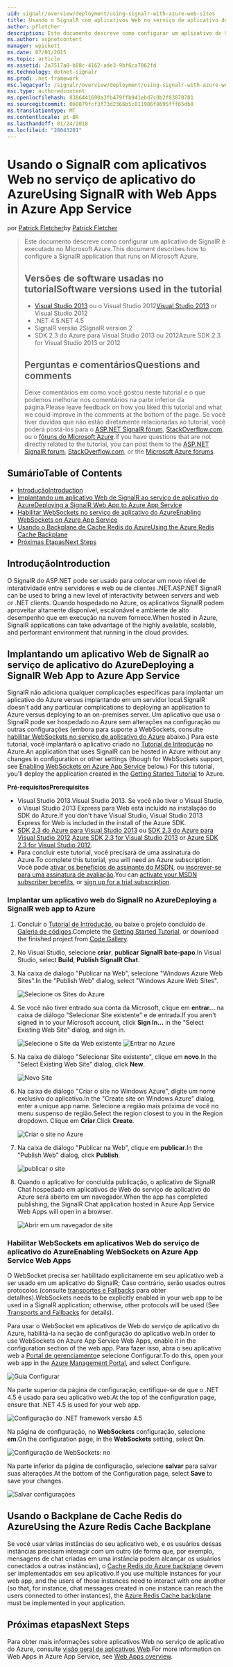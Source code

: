 ```yaml
---
uid: signalr/overview/deployment/using-signalr-with-azure-web-sites
title: Usando o SignalR com aplicativos Web no serviço de aplicativo do Azure | Microsoft Docs
author: pfletcher
description: Este documento descreve como configurar um aplicativo de SignalR é executado no Microsoft Azure. Versões de software usado no tutorial do Visual Studio 2013 ou Vis..
ms.author: aspnetcontent
manager: wpickett
ms.date: 07/01/2015
ms.topic: article
ms.assetid: 2a7517a0-b88c-4162-ade3-9bf6ca7062fd
ms.technology: dotnet-signalr
ms.prod: .net-framework
msc.legacyurl: /signalr/overview/deployment/using-signalr-with-azure-web-sites
msc.type: authoredcontent
ms.openlocfilehash: 8386441690a3fb479ffb941ebd7c0b2f83870781
ms.sourcegitcommit: 060879fcf3f73d2366b5c811986f8695fff65db8
ms.translationtype: MT
ms.contentlocale: pt-BR
ms.lasthandoff: 01/24/2018
ms.locfileid: "28043201"
---
```

<a name="using-signalr-with-web-apps-in-azure-app-service"></a><span data-ttu-id="ff1e0-104">Usando o SignalR com aplicativos Web no serviço de aplicativo do Azure</span><span class="sxs-lookup"><span data-stu-id="ff1e0-104">Using SignalR with Web Apps in Azure App Service</span></span>
====================
<span data-ttu-id="ff1e0-105">por [Patrick Fletcher](https://github.com/pfletcher)</span><span class="sxs-lookup"><span data-stu-id="ff1e0-105">by [Patrick Fletcher](https://github.com/pfletcher)</span></span>

> <span data-ttu-id="ff1e0-106">Este documento descreve como configurar um aplicativo de SignalR é executado no Microsoft Azure.</span><span class="sxs-lookup"><span data-stu-id="ff1e0-106">This document describes how to configure a SignalR application that runs on Microsoft Azure.</span></span>
> 
> ## <a name="software-versions-used-in-the-tutorial"></a><span data-ttu-id="ff1e0-107">Versões de software usadas no tutorial</span><span class="sxs-lookup"><span data-stu-id="ff1e0-107">Software versions used in the tutorial</span></span>
> 
> 
> - <span data-ttu-id="ff1e0-108">[Visual Studio 2013](https://www.microsoft.com/visualstudio/eng/2013-downloads) ou o Visual Studio 2012</span><span class="sxs-lookup"><span data-stu-id="ff1e0-108">[Visual Studio 2013](https://www.microsoft.com/visualstudio/eng/2013-downloads) or Visual Studio 2012</span></span>
> - <span data-ttu-id="ff1e0-109">.NET 4.5</span><span class="sxs-lookup"><span data-stu-id="ff1e0-109">.NET 4.5</span></span>
> - <span data-ttu-id="ff1e0-110">SignalR versão 2</span><span class="sxs-lookup"><span data-stu-id="ff1e0-110">SignalR version 2</span></span>
> - <span data-ttu-id="ff1e0-111">SDK 2.3 do Azure para Visual Studio 2013 ou 2012</span><span class="sxs-lookup"><span data-stu-id="ff1e0-111">Azure SDK 2.3 for Visual Studio 2013 or 2012</span></span>
>   
> 
> 
> ## <a name="questions-and-comments"></a><span data-ttu-id="ff1e0-112">Perguntas e comentários</span><span class="sxs-lookup"><span data-stu-id="ff1e0-112">Questions and comments</span></span>
> 
> <span data-ttu-id="ff1e0-113">Deixe comentários em como você gostou neste tutorial e o que podemos melhorar nos comentários na parte inferior da página.</span><span class="sxs-lookup"><span data-stu-id="ff1e0-113">Please leave feedback on how you liked this tutorial and what we could improve in the comments at the bottom of the page.</span></span> <span data-ttu-id="ff1e0-114">Se você tiver dúvidas que não estão diretamente relacionadas ao tutorial, você poderá postá-los para o [ASP.NET SignalR fórum](https://forums.asp.net/1254.aspx/1?ASP+NET+SignalR), [StackOverflow.com](http://stackoverflow.com/), ou o [fóruns do Microsoft Azure](https://social.msdn.microsoft.com/Forums/windowsazure/home?category=windowsazureplatform).</span><span class="sxs-lookup"><span data-stu-id="ff1e0-114">If you have questions that are not directly related to the tutorial, you can post them to the [ASP.NET SignalR forum](https://forums.asp.net/1254.aspx/1?ASP+NET+SignalR), [StackOverflow.com](http://stackoverflow.com/), or the [Microsoft Azure forums](https://social.msdn.microsoft.com/Forums/windowsazure/home?category=windowsazureplatform).</span></span>


## <a name="table-of-contents"></a><span data-ttu-id="ff1e0-115">Sumário</span><span class="sxs-lookup"><span data-stu-id="ff1e0-115">Table of Contents</span></span>

- [<span data-ttu-id="ff1e0-116">Introdução</span><span class="sxs-lookup"><span data-stu-id="ff1e0-116">Introduction</span></span>](#introduction)
- [<span data-ttu-id="ff1e0-117">Implantando um aplicativo Web de SignalR ao serviço de aplicativo do Azure</span><span class="sxs-lookup"><span data-stu-id="ff1e0-117">Deploying a SignalR Web App to Azure App Service</span></span>](#deploying)
- [<span data-ttu-id="ff1e0-118">Habilitar WebSockets no serviço de aplicativo do Azure</span><span class="sxs-lookup"><span data-stu-id="ff1e0-118">Enabling WebSockets on Azure App Service</span></span>](#websocket)
- [<span data-ttu-id="ff1e0-119">Usando o Backplane de Cache Redis do Azure</span><span class="sxs-lookup"><span data-stu-id="ff1e0-119">Using the Azure Redis Cache Backplane</span></span>](#backplane)
- [<span data-ttu-id="ff1e0-120">Próximas Etapas</span><span class="sxs-lookup"><span data-stu-id="ff1e0-120">Next Steps</span></span>](#nextsteps)

<a id="introduction"></a>
## <a name="introduction"></a><span data-ttu-id="ff1e0-121">Introdução</span><span class="sxs-lookup"><span data-stu-id="ff1e0-121">Introduction</span></span>

<span data-ttu-id="ff1e0-122">O SignalR do ASP.NET pode ser usado para colocar um novo nível de interatividade entre servidores e web ou de clientes .NET.</span><span class="sxs-lookup"><span data-stu-id="ff1e0-122">ASP.NET SignalR can be used to bring a new level of interactivity between servers and web or .NET clients.</span></span> <span data-ttu-id="ff1e0-123">Quando hospedado no Azure, os aplicativos SignalR podem aproveitar altamente disponível, escalonável e ambiente de alto desempenho que em execução na nuvem fornece.</span><span class="sxs-lookup"><span data-stu-id="ff1e0-123">When hosted in Azure, SignalR applications can take advantage of the highly available, scalable, and performant environment that running in the cloud provides.</span></span>

<a id="deploying"></a>
## <a name="deploying-a-signalr-web-app-to-azure-app-service"></a><span data-ttu-id="ff1e0-124">Implantando um aplicativo Web de SignalR ao serviço de aplicativo do Azure</span><span class="sxs-lookup"><span data-stu-id="ff1e0-124">Deploying a SignalR Web App to Azure App Service</span></span>

<span data-ttu-id="ff1e0-125">SignalR não adiciona qualquer complicações específicas para implantar um aplicativo do Azure versus implantando em um servidor local.</span><span class="sxs-lookup"><span data-stu-id="ff1e0-125">SignalR doesn't add any particular complications to deploying an application to Azure versus deploying to an on-premises server.</span></span> <span data-ttu-id="ff1e0-126">Um aplicativo que usa o SignalR pode ser hospedado no Azure sem alterações na configuração ou outras configurações (embora para suporte a WebSockets, consulte [habilitar WebSockets no serviço de aplicativo do Azure](#websocket) abaixo.) Para este tutorial, você implantará o aplicativo criado no [Tutorial de Introdução](../getting-started/tutorial-getting-started-with-signalr.md) no Azure.</span><span class="sxs-lookup"><span data-stu-id="ff1e0-126">An application that uses SignalR can be hosted in Azure without any changes in configuration or other settings (though for WebSockets support, see [Enabling WebSockets on Azure App Service](#websocket) below.) For this tutorial, you'll deploy the application created in the [Getting Started Tutorial](../getting-started/tutorial-getting-started-with-signalr.md) to Azure.</span></span>

<span data-ttu-id="ff1e0-127">**Pré-requisitos**</span><span class="sxs-lookup"><span data-stu-id="ff1e0-127">**Prerequisites**</span></span>

- <span data-ttu-id="ff1e0-128">Visual Studio 2013.</span><span class="sxs-lookup"><span data-stu-id="ff1e0-128">Visual Studio 2013.</span></span> <span data-ttu-id="ff1e0-129">Se você não tiver o Visual Studio, o Visual Studio 2013 Express para Web está incluído na instalação do SDK do Azure.</span><span class="sxs-lookup"><span data-stu-id="ff1e0-129">If you don't have Visual Studio, Visual Studio 2013 Express for Web is included in the install of the Azure SDK.</span></span>
- <span data-ttu-id="ff1e0-130">[SDK 2.3 do Azure para Visual Studio 2013](https://go.microsoft.com/fwlink/?linkid=324322&clcid=0x409) ou [SDK 2.3 do Azure para Visual Studio 2012](https://go.microsoft.com/fwlink/p/?linkid=323511).</span><span class="sxs-lookup"><span data-stu-id="ff1e0-130">[Azure SDK 2.3 for Visual Studio 2013](https://go.microsoft.com/fwlink/?linkid=324322&clcid=0x409) or [Azure SDK 2.3 for Visual Studio 2012](https://go.microsoft.com/fwlink/p/?linkid=323511).</span></span>
- <span data-ttu-id="ff1e0-131">Para concluir este tutorial, você precisará de uma assinatura do Azure.</span><span class="sxs-lookup"><span data-stu-id="ff1e0-131">To complete this tutorial, you will need an Azure subscription.</span></span> <span data-ttu-id="ff1e0-132">Você pode [ativar os benefícios de assinante do MSDN](https://azure.microsoft.com/pricing/member-offers/msdn-benefits-details/), ou [inscrever-se para uma assinatura de avaliação](https://azure.microsoft.com/pricing/free-trial/).</span><span class="sxs-lookup"><span data-stu-id="ff1e0-132">You can [activate your MSDN subscriber benefits](https://azure.microsoft.com/pricing/member-offers/msdn-benefits-details/), or [sign up for a trial subscription](https://azure.microsoft.com/pricing/free-trial/).</span></span>

### <a name="deploying-a-signalr-web-app-to-azure"></a><span data-ttu-id="ff1e0-133">Implantar um aplicativo web do SignalR no Azure</span><span class="sxs-lookup"><span data-stu-id="ff1e0-133">Deploying a SignalR web app to Azure</span></span>

1. <span data-ttu-id="ff1e0-134">Concluir o [Tutorial de Introdução](../getting-started/tutorial-getting-started-with-signalr.md), ou baixe o projeto concluído de [Galeria de códigos](https://code.msdn.microsoft.com/SignalR-Getting-Started-b9d18aa9).</span><span class="sxs-lookup"><span data-stu-id="ff1e0-134">Complete the [Getting Started Tutorial](../getting-started/tutorial-getting-started-with-signalr.md), or download the finished project from [Code Gallery](https://code.msdn.microsoft.com/SignalR-Getting-Started-b9d18aa9).</span></span>
2. <span data-ttu-id="ff1e0-135">No Visual Studio, selecione **criar**, **publicar SignalR bate-papo**.</span><span class="sxs-lookup"><span data-stu-id="ff1e0-135">In Visual Studio, select **Build**, **Publish SignalR Chat**.</span></span>
3. <span data-ttu-id="ff1e0-136">Na caixa de diálogo "Publicar na Web", selecione "Windows Azure Web Sites".</span><span class="sxs-lookup"><span data-stu-id="ff1e0-136">In the "Publish Web" dialog, select "Windows Azure Web Sites".</span></span>

    ![Selecione os Sites do Azure](using-signalr-with-azure-web-sites/_static/image1.png)
4. <span data-ttu-id="ff1e0-138">Se você não tiver entrado sua conta da Microsoft, clique em **entrar...**  na caixa de diálogo "Selecionar Site existente" e de entrada.</span><span class="sxs-lookup"><span data-stu-id="ff1e0-138">If you aren't signed in to your Microsoft account, click **Sign In...** in the "Select Existing Web Site" dialog, and sign in.</span></span>

    ![Selecione o Site da Web existente](using-signalr-with-azure-web-sites/_static/image2.png)    ![Entrar no Azure](using-signalr-with-azure-web-sites/_static/image3.png)
5. <span data-ttu-id="ff1e0-141">Na caixa de diálogo "Selecionar Site existente", clique em **novo**.</span><span class="sxs-lookup"><span data-stu-id="ff1e0-141">In the "Select Existing Web Site" dialog, click **New**.</span></span>

    ![Novo Site](using-signalr-with-azure-web-sites/_static/image4.png)
6. <span data-ttu-id="ff1e0-143">Na caixa de diálogo "Criar o site no Windows Azure", digite um nome exclusivo do aplicativo.</span><span class="sxs-lookup"><span data-stu-id="ff1e0-143">In the "Create site on Windows Azure" dialog, enter a unique app name.</span></span> <span data-ttu-id="ff1e0-144">Selecione a região mais próxima de você no menu suspenso de região.</span><span class="sxs-lookup"><span data-stu-id="ff1e0-144">Select the region closest to you in the Region dropdown.</span></span> <span data-ttu-id="ff1e0-145">Clique em **Criar**.</span><span class="sxs-lookup"><span data-stu-id="ff1e0-145">Click **Create**.</span></span>

    ![Criar o site no Azure](using-signalr-with-azure-web-sites/_static/image5.png)
7. <span data-ttu-id="ff1e0-147">Na caixa de diálogo "Publicar na Web", clique em **publicar**.</span><span class="sxs-lookup"><span data-stu-id="ff1e0-147">In the "Publish Web" dialog, click **Publish**.</span></span>

    ![publicar o site](using-signalr-with-azure-web-sites/_static/image6.png)
8. <span data-ttu-id="ff1e0-149">Quando o aplicativo for concluída publicação, o aplicativo de SignalR Chat hospedado em aplicativos de Web do serviço de aplicativo do Azure será aberto em um navegador.</span><span class="sxs-lookup"><span data-stu-id="ff1e0-149">When the app has completed publishing, the SignalR Chat application hosted in Azure App Service Web Apps will open in a browser.</span></span>

    ![Abrir em um navegador de site](using-signalr-with-azure-web-sites/_static/image7.png)

<a id="websocket"></a>
### <a name="enabling-websockets-on-azure-app-service-web-apps"></a><span data-ttu-id="ff1e0-151">Habilitar WebSockets em aplicativos Web do serviço de aplicativo do Azure</span><span class="sxs-lookup"><span data-stu-id="ff1e0-151">Enabling WebSockets on Azure App Service Web Apps</span></span>

<span data-ttu-id="ff1e0-152">O WebSocket precisa ser habilitado explicitamente em seu aplicativo web a ser usado em um aplicativo do SignalR; Caso contrário, serão usados outros protocolos (consulte [transportes e Fallbacks](../getting-started/introduction-to-signalr.md#transports) para obter detalhes).</span><span class="sxs-lookup"><span data-stu-id="ff1e0-152">WebSockets needs to be explicitly enabled in your web app to be used in a SignalR application; otherwise, other protocols will be used (See [Transports and Fallbacks](../getting-started/introduction-to-signalr.md#transports) for details).</span></span>

<span data-ttu-id="ff1e0-153">Para usar o WebSocket em aplicativos de Web do serviço de aplicativo do Azure, habilitá-la na seção de configuração do aplicativo web.</span><span class="sxs-lookup"><span data-stu-id="ff1e0-153">In order to use WebSockets on Azure App Service Web Apps, enable it in the configuration section of the web app.</span></span> <span data-ttu-id="ff1e0-154">Para fazer isso, abra o seu aplicativo web a [Portal de gerenciamento](https://manage.windowsazure.com/)e selecione Configurar.</span><span class="sxs-lookup"><span data-stu-id="ff1e0-154">To do this, open your web app in the [Azure Management Portal](https://manage.windowsazure.com/), and select Configure.</span></span>

![Guia Configurar](using-signalr-with-azure-web-sites/_static/image8.png)

<span data-ttu-id="ff1e0-156">Na parte superior da página de configuração, certifique-se de que o .NET 4.5 é usado para seu aplicativo web.</span><span class="sxs-lookup"><span data-stu-id="ff1e0-156">At the top of the configuration page, ensure that .NET 4.5 is used for your web app.</span></span>

![Configuração do .NET framework versão 4.5](using-signalr-with-azure-web-sites/_static/image9.png)

<span data-ttu-id="ff1e0-158">Na página de configuração, no **WebSockets** configuração, selecione **em**.</span><span class="sxs-lookup"><span data-stu-id="ff1e0-158">On the configuration page, in the **WebSockets** setting, select **On**.</span></span>

![Configuração de WebSockets: no](using-signalr-with-azure-web-sites/_static/image10.png)

<span data-ttu-id="ff1e0-160">Na parte inferior da página de configuração, selecione **salvar** para salvar suas alterações.</span><span class="sxs-lookup"><span data-stu-id="ff1e0-160">At the bottom of the Configuration page, select **Save** to save your changes.</span></span>

![Salvar configurações](using-signalr-with-azure-web-sites/_static/image11.png)

<a id="backplane"></a>
## <a name="using-the-azure-redis-cache-backplane"></a><span data-ttu-id="ff1e0-162">Usando o Backplane de Cache Redis do Azure</span><span class="sxs-lookup"><span data-stu-id="ff1e0-162">Using the Azure Redis Cache Backplane</span></span>

<span data-ttu-id="ff1e0-163">Se você usar várias instâncias do seu aplicativo web, e os usuários dessas instâncias precisam interagir com um outro (de forma que, por exemplo, mensagens de chat criadas em uma instância podem alcançar os usuários conectados a outras instâncias), o [Cache Redis do Azure backplane](../performance/scaleout-with-redis.md) devem ser implementados em seu aplicativo.</span><span class="sxs-lookup"><span data-stu-id="ff1e0-163">If you use multiple instances for your web app, and the users of those instances need to interact with one another (so that, for instance, chat messages created in one instance can reach the users connected to other instances), the [Azure Redis Cache backplane](../performance/scaleout-with-redis.md) must be implemented in your application.</span></span>

<a id="nextsteps"></a>
## <a name="next-steps"></a><span data-ttu-id="ff1e0-164">Próximas etapas</span><span class="sxs-lookup"><span data-stu-id="ff1e0-164">Next Steps</span></span>

<span data-ttu-id="ff1e0-165">Para obter mais informações sobre aplicativos Web no serviço de aplicativo do Azure, consulte [visão geral de aplicativos Web](https://azure.microsoft.com/documentation/articles/app-service-web-overview/).</span><span class="sxs-lookup"><span data-stu-id="ff1e0-165">For more information on Web Apps in Azure App Service, see [Web Apps overview](https://azure.microsoft.com/documentation/articles/app-service-web-overview/).</span></span>
